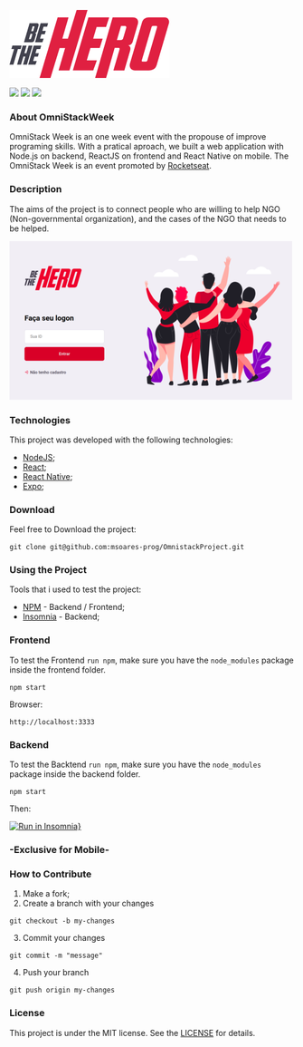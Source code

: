![](.github/logo3x.png)

![](https://img.shields.io/badge/Omnistack-v11.0-red)
![](https://img.shields.io/badge/License-MIT-yellowgreen)
![](https://img.shields.io/badge/Open-Source-blue)

### About OmniStackWeek
OmniStack Week is an one week event with the propouse of improve programing skills. With a pratical aproach, we built a web application with Node.js on backend, ReactJS on frontend and React Native on mobile. The OmniStack Week is an event promoted by [Rocketseat](https://rocketseat.com.br/).

### Description

The aims of the project is to connect people who are willing to help NGO (Non-governmental organization), and the cases of the NGO that needs to be helped.

![](/.github/login-page.png)

### Technologies
This project was developed with the following technologies:

* [NodeJS](https://nodejs.org/en/);
* [React](https://reactjs.org/);
* [React Native](https://reactnative.dev/);
* [Expo](https://expo.io/);

### Download

Feel free to Download the project:
```
git clone git@github.com:msoares-prog/OmnistackProject.git
```

### Using the Project
Tools that i used to test the project:
* [NPM](https://www.npmjs.com/) - Backend / Frontend;
* [Insomnia](https://insomnia.rest/) - Backend;

### Frontend
To test the Frontend ```run npm```, make sure you have the ```node_modules``` package inside the frontend folder.
```
npm start
```
Browser:
```
http://localhost:3333
```

### Backend
To test the Backtend ```run npm```, make sure you have the ```node_modules``` package inside the backend folder.
```
npm start
```
Then:

[![Run in Insomnia}](https://insomnia.rest/images/run.svg)](https://insomnia.rest/run/?label=&uri=)

### -Exclusive for Mobile-

### How to Contribute
1. Make a fork;
2. Create a branch with your changes 

```
git checkout -b my-changes
```
3. Commit your changes

```
git commit -m "message"
```
4. Push your branch

```
git push origin my-changes
```

### License

This project is under the MIT license. See the [LICENSE](https://github.com/msoares-prog/OmnistackProject/blob/master/LICENSE) for details.


